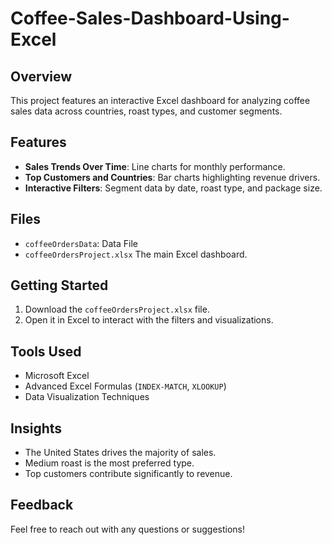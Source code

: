 # Coffee-Sales-Dashboard-Using-Excel

## Overview
This project features an interactive Excel dashboard for analyzing coffee sales data across countries, roast types, and customer segments.

## Features
- **Sales Trends Over Time**: Line charts for monthly performance.
- **Top Customers and Countries**: Bar charts highlighting revenue drivers.
- **Interactive Filters**: Segment data by date, roast type, and package size.

## Files
- `coffeeOrdersData`: Data File
- `coffeeOrdersProject.xlsx` The main Excel dashboard.

## Getting Started
1. Download the `coffeeOrdersProject.xlsx` file.
2. Open it in Excel to interact with the filters and visualizations.

## Tools Used
- Microsoft Excel
- Advanced Excel Formulas (`INDEX-MATCH`, `XLOOKUP`)
- Data Visualization Techniques

## Insights
- The United States drives the majority of sales.
- Medium roast is the most preferred type.
- Top customers contribute significantly to revenue.

## Feedback
Feel free to reach out with any questions or suggestions!
